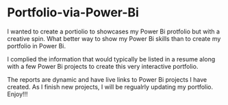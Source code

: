# Portfolio-via-Power-Bi

I wanted to create a portiolio to showcases my Power Bi protfolio but with a creative spin. 
What better way to show my Power Bi skills than to create my portfolio in Power Bi. 

I complied the information that would typically be listed in a resume along with a few Power Bi projects to
create this very interactive portfolio. 

The reports are dynamic and have live links to Power Bi projects I have created. 
As I finish new projects, I will be regualrly updating my portfolio. 
Enjoy!!!

